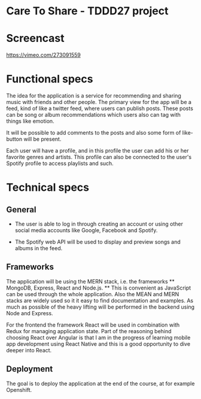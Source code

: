 # Care To Share - TDDD27 project

# Screencast
https://vimeo.com/273091559

# Functional specs

The idea for the application is a service for recommending and sharing music with friends and other people. The primary view for the app will be a feed, kind of like a twitter feed, where users can publish posts. These posts can be song or album recommendations which users also can tag with things like emotion.

It will be possible to add comments to the posts and also some form of like-button will be present.

Each user will have a profile, and in this profile the user can add his or her favorite genres and artists. This profile can also be connected to the user's Spotify profile to access playlists and such.


# Technical specs
## General
* The user is able to log in through creating an account or using other social media accounts like Google, Facebook and Spotify.

* The Spotify web API will be used to display and preview songs and albums in the feed.

## Frameworks

The application will be using the MERN stack, i.e. the frameworks ** MongoDB, Express, React and Node.js. ** This is convenient as JavaScript can be used through the whole application. Also the MEAN and MERN stacks are widely used so it it easy to find documentation and examples. As much as possible of the heavy lifting will be performed in the backend using Node and Express.


For the frontend the framework React will be used in combination with Redux for managing application state. Part of the reasoning behind choosing React over Angular is that I am in the progress of learning mobile app development using React Native and this is a good opportunity to dive deeper into React.

## Deployment
The goal is to deploy the application at the end of the course, at for example Openshift.
